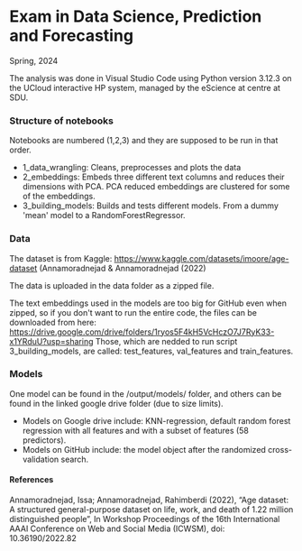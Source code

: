# Exam in Data Science, Prediction and Forecasting
Spring, 2024

The analysis was done in Visual Studio Code using Python version 3.12.3 on the UCloud interactive HP system, managed by the eScience at centre at SDU.


### Structure of notebooks
Notebooks are numbered (1,2,3) and they are supposed to be run in that order.
- 1_data_wrangling: Cleans, preprocesses and plots the data
- 2_embeddings: Embeds three different text columns and reduces their dimensions with PCA. PCA reduced embeddings are clustered for some of the embeddings.
- 3_building_models: Builds and tests different models. From a dummy 'mean' model to a RandomForestRegressor. 

### Data
The dataset is from Kaggle: https://www.kaggle.com/datasets/imoore/age-dataset (Annamoradnejad & Annamoradnejad (2022)

The data is uploaded in the data folder as a zipped file.

The text embeddings used in the models are too big for GitHub even when zipped, so if you don't want to run the entire code, the files can be downloaded from here: https://drive.google.com/drive/folders/1ryos5F4kH5VcHczO7J7RyK33-x1YRduU?usp=sharing 
Those, which are nedded to run script 3_building_models, are called: test_features, val_features and train_features. 

### Models
One model can be found in the /output/models/ folder, and others can be found in the linked google drive folder (due to size limits).
- Models on Google drive include: KNN-regression, default random forest regression with all features and with a subset of features (58 predictors).
- Models on GitHub include: the model object after the randomized cross-validation search.

#### References
Annamoradnejad, Issa; Annamoradnejad, Rahimberdi (2022), “Age dataset: A structured general-purpose dataset on life, work, and death of 1.22 million distinguished people”, In Workshop Proceedings of the 16th International AAAI Conference on Web and Social Media (ICWSM), doi: 10.36190/2022.82

